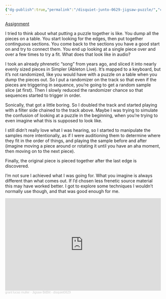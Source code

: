 ```yaml
---
{"dg-publish":true,"permalink":"/disquiet-junto-0629-jigsaw-puzzle/","created":"2024-01-21T13:56:07.000-05:00","updated":"2024-01-21T21:03:55.869-05:00"}
---
```



[Assignment](https://disquiet.com/2024/01/18/disquiet-junto-project-0629-jigsaw-logic/)

I tried to think about what putting a puzzle together is like. You dump all the pieces on a table. You start looking for the edges, then put together continguous sections. You come back to the sections you have a good start on and try to connect them. You end up looking at a single piece over and over a few times to try a fit. What does that look like in audio?

I took an already phrenetic “song” from years ago, and sliced it into nearly evenly sized pieces in Simpler (Ableton Live). It’s mapped to a keyboard, but it’s not randomized, like you would have with a puzzle on a table when you dump the pieces out. So I put a randomizer on the track so that even if the pieces are triggering in sequence, you’re going to get a random sample slice (at first). Then I slowly reduced the randomizer chance so that sequences started to trigger in order.

Sonically, that got a little boring. So I doubled the track and started playing with a filter side chained to the track above. Maybe I was trying to simulate the confusion of looking at a puzzle in the beginning, when you’re trying to even imagine what this is supposed to look like.

I still didn’t really love what I was hearing, so I started to manipulate the samples more intentionally, as if I were auditioning them to determine where they fit in the order of things, and playing the sample before and after (imagine moving a piece around or rotating it until you have an aha moment, then moving on to the next piece).

Finally, the original piece is pieced together after the last edge is discovered.

I’m not sure I achieved what I was going for. What you imagine is always different than what comes out. If I’d chosen less frenetic source material this may have worked better. I got to explore some techniques I wouldn’t normally use though, and that was good enough for me.

<iframe width="100%" height="300" scrolling="no" frameborder="no" allow="autoplay" src="https://w.soundcloud.com/player/?url=https%3A//api.soundcloud.com/tracks/1723748856&color=%23ff5500&auto_play=false&hide_related=false&show_comments=true&show_user=true&show_reposts=false&show_teaser=true&visual=true"></iframe><div style="font-size: 10px; color: #cccccc;line-break: anywhere;word-break: normal;overflow: hidden;white-space: nowrap;text-overflow: ellipsis; font-family: Interstate,Lucida Grande,Lucida Sans Unicode,Lucida Sans,Garuda,Verdana,Tahoma,sans-serif;font-weight: 100;"><a href="https://soundcloud.com/grantlucasmuller" title="grant lucas muller" target="_blank" style="color: #cccccc; text-decoration: none;">grant lucas muller</a> · <a href="https://soundcloud.com/grantlucasmuller/jigsaw-bitblit-disquiet0629" title="Jigsaw BitBlit - disquiet0629" target="_blank" style="color: #cccccc; text-decoration: none;">Jigsaw BitBlit - disquiet0629</a></div>